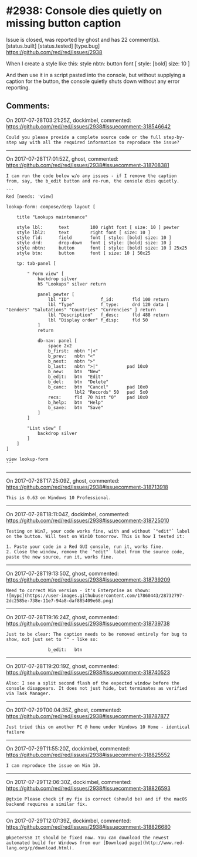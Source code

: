 
#2938: Console dies quietly on missing button caption
================================================================================
Issue is closed, was reported by ghost and has 22 comment(s).
[status.built] [status.tested] [type.bug]
<https://github.com/red/red/issues/2938>

When I create a style like this:
     style nbtn:     button      font [ style: [bold] size: 10 ]

And then use it in a script pasted into the console, but without supplying a caption for the button, the console quietly shuts down without any error reporting.


Comments:
--------------------------------------------------------------------------------

On 2017-07-28T03:21:25Z, dockimbel, commented:
<https://github.com/red/red/issues/2938#issuecomment-318546642>

    Could you please provide a complete source code or the full step-by-step way with all the required information to reproduce the issue?

--------------------------------------------------------------------------------

On 2017-07-28T17:01:52Z, ghost, commented:
<https://github.com/red/red/issues/2938#issuecomment-318708381>

    I can run the code below w/o any issues - if I remove the caption from, say, the b_edit button and re-run, the console dies quietly.
    
    ```
    Red [needs: 'view]
        
    lookup-form: compose/deep layout [
    
    	title "Lookups maintenance"
    
    	style lbl:      text        100 right font [ size: 10 ] pewter
    	style lbl2:     text        right font [ size: 10 ]
    	style fld:      field       font [ style: [bold] size: 10 ]
    	style drd:      drop-down   font [ style: [bold] size: 10 ]
    	style nbtn:     button      font [ style: [bold] size: 10 ] 25x25
    	style btn:      button      font [ size: 10 ] 50x25
    	
    	tp: tab-panel [
    	
    		" Form view" [  
    			backdrop silver
    			h5 "Lookups" silver return
    			
    			panel pewter [
    				lbl "ID"        	f_id:       fld 100 return
    				lbl "Type"      	f_type:     drd 120 data [ "Genders" "Salutations" "Countries" "Currencies" ] return
    				lbl "Description"   f_desc:     fld 488 return 
    				lbl "Display order" f_disp:     fld 50
    			] 
    			return
    
    			db-nav: panel [
    				space 2x2
    				b_first:  nbtn "|<"
    				b_prev:   nbtn "<"
    				b_next:   nbtn ">"
    				b_last:   nbtn ">|"           pad 10x0
    				b_new:    btn  "New"
    				b_edit:   btn  "Edit"
    				b_del:    btn  "Delete"
    				b_canc:   btn  "Cancel"       pad 10x0
    						  lbl2 "Records" 50   pad  5x0
    				recs:     fld  70 hint "0"    pad 10x0
    				b_help:   btn  "Help"
    				b_save:   btn  "Save"
    			] 
    		]
    		
    		"List view" [ 
    			backdrop silver
    		]
    	] 
    ] 
    
    view lookup-form
    ```

--------------------------------------------------------------------------------

On 2017-07-28T17:25:09Z, ghost, commented:
<https://github.com/red/red/issues/2938#issuecomment-318713918>

    This is 0.63 on Windows 10 Professional.

--------------------------------------------------------------------------------

On 2017-07-28T18:11:04Z, dockimbel, commented:
<https://github.com/red/red/issues/2938#issuecomment-318725010>

    Testing on Win7, your code works fine, with and without `"edit"` label on the button. Will test on Win10 tomorrow. This is how I tested it:
    
    1. Paste your code in a Red GUI console, run it, works fine.
    2. Close the window, remove the `"edit"` label from the source code, paste the new source, run it, works fine.

--------------------------------------------------------------------------------

On 2017-07-28T19:13:50Z, ghost, commented:
<https://github.com/red/red/issues/2938#issuecomment-318739209>

    Need to correct Win version - it's Enterprise as shown:
    ![mypc](https://user-images.githubusercontent.com/17860443/28732797-2dc2585e-738e-11e7-94a8-daf885409e68.png)

--------------------------------------------------------------------------------

On 2017-07-28T19:16:24Z, ghost, commented:
<https://github.com/red/red/issues/2938#issuecomment-318739738>

    Just to be clear: The caption needs to be removed entirely for bug to show, not just set to "" - like so:
    
    				b_edit:   btn 

--------------------------------------------------------------------------------

On 2017-07-28T19:20:19Z, ghost, commented:
<https://github.com/red/red/issues/2938#issuecomment-318740523>

    Also: I see a split second flash of the expected window before the console disappears. It does not just hide, but terminates as verified via Task Manager.

--------------------------------------------------------------------------------

On 2017-07-29T00:04:35Z, ghost, commented:
<https://github.com/red/red/issues/2938#issuecomment-318787877>

    Just tried this on another PC @ home under Windows 10 Home - identical failure

--------------------------------------------------------------------------------

On 2017-07-29T11:55:20Z, dockimbel, commented:
<https://github.com/red/red/issues/2938#issuecomment-318825552>

    I can reproduce the issue on Win 10.

--------------------------------------------------------------------------------

On 2017-07-29T12:06:30Z, dockimbel, commented:
<https://github.com/red/red/issues/2938#issuecomment-318826593>

    @qtxie Please check if my fix is correct (should be) and if the macOS backend requires a similar fix.

--------------------------------------------------------------------------------

On 2017-07-29T12:07:39Z, dockimbel, commented:
<https://github.com/red/red/issues/2938#issuecomment-318826680>

    @kpeters58 It should be fixed now. You can download the newest automated build for Windows from our [Download page](http://www.red-lang.org/p/download.html).

